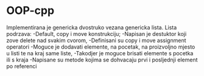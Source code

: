 # OOP-cpp
Implementirana je genericka dvostruko vezana genericka lista.
Lista podrzava:
  -Default, copy i move konstrukciju;
  -Napisan je destuktor koji zove delete nad svakim cvorom,
  -Definisani su copy i move assignment operatori
  -Moguce je dodavati elemente, na pocetak, na proizvoljno mjesto u listi te na kraj same liste,
  -Takodjer je moguce brisati elemente s pocetka ili s kraja
  -Napisane su metode kojima se dohvacaju prvi i posljednji element po referenci
